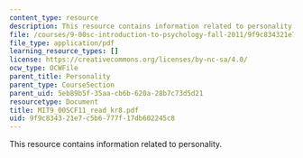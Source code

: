 ```yaml
---
content_type: resource
description: This resource contains information related to personality.
file: /courses/9-00sc-introduction-to-psychology-fall-2011/9f9c834321e7c5b6777f17db602245c8_MIT9_00SCF11_read_kr8.pdf
file_type: application/pdf
learning_resource_types: []
license: https://creativecommons.org/licenses/by-nc-sa/4.0/
ocw_type: OCWFile
parent_title: Personality
parent_type: CourseSection
parent_uid: 5eb89b5f-35aa-cb6b-620a-28b7c73d5d21
resourcetype: Document
title: MIT9_00SCF11_read_kr8.pdf
uid: 9f9c8343-21e7-c5b6-777f-17db602245c8
---
```

This resource contains information related to personality.